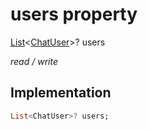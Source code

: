 


# users property







[List](https://api.flutter.dev/flutter/dart-core/List-class.html)&lt;[ChatUser](../../models_chats_chat_user/ChatUser-class.md)>? users
  
_<span class="feature">read / write</span>_






## Implementation

```dart
List<ChatUser>? users;
```







